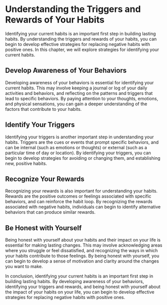 Understanding the Triggers and Rewards of Your Habits
=================================================================================================

Identifying your current habits is an important first step in building lasting habits. By understanding the triggers and rewards of your habits, you can begin to develop effective strategies for replacing negative habits with positive ones. In this chapter, we will explore strategies for identifying your current habits.

Develop Awareness of Your Behaviors
-----------------------------------

Developing awareness of your behaviors is essential for identifying your current habits. This may involve keeping a journal or log of your daily activities and behaviors, and reflecting on the patterns and triggers that lead to specific behaviors. By paying attention to your thoughts, emotions, and physical sensations, you can gain a deeper understanding of the factors that contribute to your habits.

Identify Your Triggers
----------------------

Identifying your triggers is another important step in understanding your habits. Triggers are the cues or events that prompt specific behaviors, and can be internal (such as emotions or thoughts) or external (such as a particular time of day or location). By identifying your triggers, you can begin to develop strategies for avoiding or changing them, and establishing new, positive habits.

Recognize Your Rewards
----------------------

Recognizing your rewards is also important for understanding your habits. Rewards are the positive outcomes or feelings associated with specific behaviors, and can reinforce the habit loop. By recognizing the rewards associated with negative habits, individuals can begin to identify alternative behaviors that can produce similar rewards.

Be Honest with Yourself
-----------------------

Being honest with yourself about your habits and their impact on your life is essential for making lasting changes. This may involve acknowledging areas where you struggle or feel dissatisfied, and recognizing the ways in which your habits contribute to those feelings. By being honest with yourself, you can begin to develop a sense of motivation and clarity around the changes you want to make.

In conclusion, identifying your current habits is an important first step in building lasting habits. By developing awareness of your behaviors, identifying your triggers and rewards, and being honest with yourself about the impact of your habits on your life, you can begin to develop effective strategies for replacing negative habits with positive ones.
